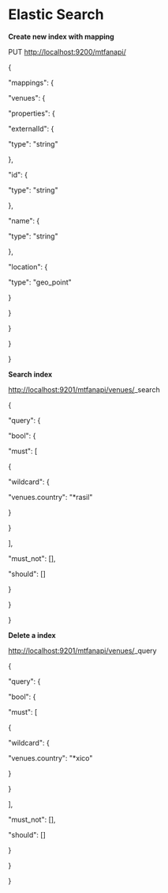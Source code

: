 # Elastic Search

**Create new index with mapping**

PUT [http://localhost:9200/mtfanapi/](http://localhost:9200/mtfanapi/)

{

"mappings": {

"venues": {

"properties": {

"externalId": {

"type": "string"

},

"id": {

"type": "string"

},

"name": {

"type": "string"

},

"location": {

"type": "geo_point"

}

}

}

}

}

**Search index**

[http://localhost:9201/mtfanapi/venues/](http://localhost:9201/mtfanapi/venues/)_search

{

"query": {

"bool": {

"must": [

{

"wildcard": {

"venues.country": "*rasil"

}

}

],

"must_not": [],

"should": []

}

}

}

**Delete a index**

[http://localhost:9201/mtfanapi/venues/](http://localhost:9201/mtfanapi/venues/)_query

{

"query": {

"bool": {

"must": [

{

"wildcard": {

"venues.country": "*xico"

}

}

],

"must_not": [],

"should": []

}

}

}